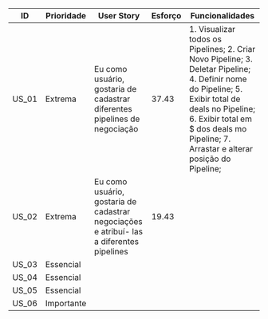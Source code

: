 | ID     | Prioridade | User Story                       | Esforço                              | Funcionalidades                      |
| -------| ---------- | -------------------------------- | ------------------------------------ | ------------------------------------ |
| US_01  | Extrema    | Eu como usuário, gostaria de cadastrar diferentes pipelines de negociação | 37.43 | 1. Visualizar todos os Pipelines; 2. Criar Novo Pipeline; 3. Deletar Pipeline; 4. Definir nome do Pipeline; 5. Exibir total de deals no Pipeline; 6. Exibir total em $ dos deals mo Pipeline; 7. Arrastar e alterar posição do Pipeline; | 
| US_02  | Extrema    | Eu como usuário, gostaria de cadastrar negociações e atribuí- las a diferentes pipelines  | 19.43 |
| US_03  | Essencial  | 
| US_04  | Essencial  | 
| US_05  | Essencial  | 
| US_06  | Importante | 

